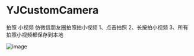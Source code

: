 # YJCustomCamera
拍照 小视频
仿微信朋友圈拍照拍小视频
1、点击拍照
2、长按拍小视频
3、所有拍照小视频都保存到本地

![image](https://github.com/229201093@qq.com/YJCustomCamera/resource/IMG_0288.PNG)
